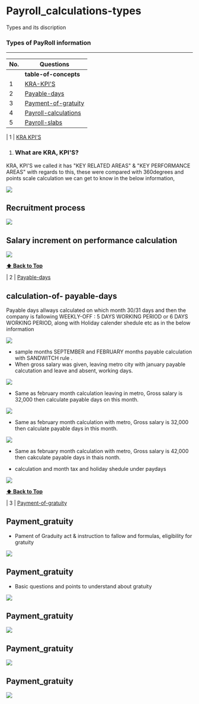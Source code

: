# Payroll_calculations-types
Types and its discription 

### Types of PayRoll information
--------------------------------------------

| No.| Questions                                                                                                                                                                   |
| ---| ----------------------------------------------------------------------------------------------------------------------------------------------------------------------------------------------------------------------------------------------------------------------|
|    | **table-of-concepts**                                                                                                                                                          |                                                                                                                                                                    
| 1  | [KRA-KPI'S](#)                                                                                                                                                           |
| 2  | [Payable-days](#)                                                                                                                                                        |
| 3  | [Payment-of-gratuity](#)                                                                                                                                                         |
| 4  | [Payroll-calculations](#)                                                                                                                                                |
| 5   |[Payroll-slabs](#)                                                                                                                                                       |


| 1  | [KRA KPI'S](#) 

1.  ### What are KRA, KPI'S?
   KRA, KPI'S we called it has "KEY RELATED AREAS" & "KEY PERFORMANCE AREAS" with regards to 
   this, these were compared with 360degrees and points scale calculation we can get to know in 
   the below information,
   
   ![](./py/image1.png)
 
## Recruitment process 
![](./py/image2.png)

## Salary increment on performance calculation
![](./py/image3.png)
   
**[⬆ Back to Top](#Payroll_calculations-types)**

   
   | 2  | [Payable-days](#)     

## calculation-of- payable-days
<p> Payable days allways calculated on which month 30/31 days and then the company is fallowing WEEKLY-OFF : 5 DAYS WORKING PERIOD or 6 DAYS WORKING PERIOD, along with Holiday calender shedule etc as in the below information </p>
   
![](./payabledays/image1.png)

<ul><li> sample months SEPTEMBER and FEBRUARY months payable calculation with SANDWITCH rule .</ll>

<li> When gross salary was given, leaving metro city with january payable calcutation and leave and absent, working days. </li></ul>

 ![](./payabledays/image2.png)

<ul><li> Same as february month calculation leaving in metro, Gross salary is 32,000 then calculate payable days on this month. </li></ul
                                                                                                                        
  ![](./payabledays/image3.png)

<ul><li> Same as february month calculation with metro, Gross salary is 32,000 then calculate payable days in this month. </li></ul
                                                         
 ![](./payabledays/image4.png)
 <ul><li> Same as february month calculation with metro, Gross salary is 42,000 then cakculate payable days in thais nonth. </li></ul>
                                                         
<ul><li>calculation and month tax and holiday shedule under paydays
</li></ul>

 ![](./payabledays/image5.png)

**[⬆ Back to Top](#Payroll_calculations-types)**



| 3  | [Payment-of-gratuity](#) 

## Payment_gratuity 
<ul><li> Pament of Graduity act & instruction to fallow and formulas, eligibility for gratuity </li></ul>

![](./paymentofgratuity/image1.png)


 ## Payment_gratuity 
 <ul><li> Basic questions and points to understand about gratuity </li></ul>
 
![](./paymentofgratuity/image2.png)

 
## Payment_gratuity 
![](./paymentofgratuity/image3.png)


## Payment_gratuity 
![](./paymentofgratuity/image4.png)

## Payment_gratuity 
![](./paymentofgratuity/image5.png)
